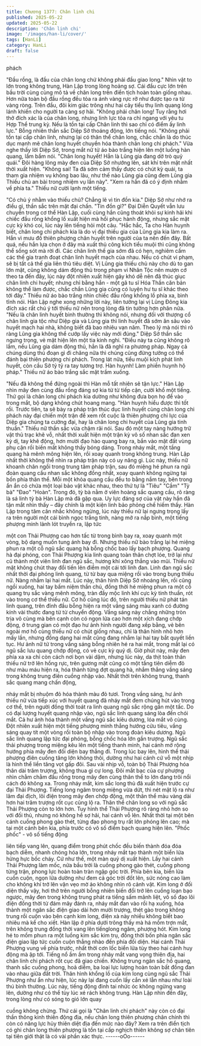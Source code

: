 ```yaml
---
title: Chương 1377: Chân linh chi
published: 2025-05-22
updated: 2025-05-22
description: 'Chân linh chi'
image: '/images/han-li/cover/'
tags: [HanLi]
category: HanLi
draft: false
---
```


phách

"Đầu rồng, là đầu của chân long chứ không phải đầu giao long."
Nhìn vật to lớn trong không trung, Hàn Lập trong lòng hoảng sợ.
Cái đầu cực lớn trên bầu trời cùng cùng mô tả về chân long trên
điển tịch hoàn toàn giống nhau. Hơn nữa toàn bộ đầu rồng đều
tỏa ra ánh vàng rực rỡ như được tạo ra từ vàng ròng. Trên đầu,
đôi kim giác trông như hai cây tiểu thụ linh quang lóng lánh khiến
cho người ta càng sợ hãi.
"Không phải chân long! Tuy rằng hơi thở đích xác là của chân
long, nhưng linh lực tỏa ra chỉ ngang với yêu tu Hợp Thể trung kỳ.
Nếu là tồn tại cấp Chân linh thì sao chỉ có điểm ấy linh lực." Bỗng
nhiên thần sắc Diệp Sở thoáng động, lớn tiếng nói.
"Không phải tồn tại cấp chân linh, nhưng lại có thân thể chân
long, chắc chắn là do thúc dục mạnh mẽ chân long huyết chuyển
hóa thành chân long chi phách." Vừa nghe thấy lời Diệp Sở, trong
mắt nữ tử áo bào trắng hiện lên một luồng hàn quang, lẩm bẩm
nói.
"Chân long huyết! Hẳn là Lũng gia đang dở trò quỷ quái." Đôi
hàng lông mày đen của Diệp Sở nhướng lên, sát khí trên mặt
nhất thời xuất hiện.
"Không sai! Ta đã sớm cảm thấy được có chút kỳ quái, ta tham
gia nhiệm vụ không bao lâu, như thế nào Lũng gia cũng đem
Lũng gia Thiếu chủ an bài trong nhiệm vụ lần này".
"Xem ra hắn đã có ý định nhằm về phía ta." Thiếu nữ cười lạnh
một tiếng.

"Có chủ ý nhằm vào thiếu chủ? Chẳng lẽ vì tin đồn kia." Diệp Sở
như nhớ ra điều gì, thần sắc trên mặt đại chấn.
"Tin đồn gì?" Đại Diễn Quyết vẫn lưu chuyển trong cơ thể Hàn
Lập, cuối cùng hắn cũng thoát khỏi sự kinh hãi khi chiếc đầu rồng
khổng lồ xuất hiện mà hồi phục hành động, nhưng sắc mặt cực kỳ
khó coi, lúc này lên tiếng hỏi một câu.
"Hắc hắc, Ta cho Hàn huynh biết, chân long chi phách kia là do vị
đại thiếu gia của Lũng gia kia làm ra. Hắn vì mưu đồ thiên phượng
chân huyết trên người của ta nên đến đây. Bất quá, nếu hắn lựa
chọn ở đây mà xuất thủ công kích tiểu muội thì cũng không thể
sống sót mà rời đi. Các chân linh thế gia sớm đã có hẹn, nghiêm
cấm các thế gia tranh đoạt chân linh huyết mạch của nhau. Nếu
có chút vi phạm, sẽ bị tất cả thế gia liên thủ tiêu diệt. Vị Lũng gia
thiếu chủ này cho dù to gan lớn mật, cũng không dám động thủ
trong phạm vi Nhân Tộc nên mượn cớ theo ta đến đây, lúc này
đột nhiên xuất hiện gây khó dễ nên đã thúc giục chân linh chi
huyết; nhưng chỉ bằng hắn - một gã tu sĩ Hóa Thần căn bản
không thể làm được, chắc chắn Lũng gia cũng có luyện hư tu sĩ
khác theo tới đây." Thiếu nữ áo bào trắng nhìn chiếc đầu rồng
khổng lồ phía xa, bình tĩnh nói.
Hàn Lập nghe xong những lời này, liên tưởng lại vị Lũng Đông kia
đích xác rất chú ý tới thiếu nữ nên trong lòng đã tin tưởng hơn
phân nửa.
"Nếu là chân linh huyết bình thường thì không nói, nhưng đối với
thượng cổ chân linh gia tộc như Diệp gia và Lũng gia thì linh
huyết đã sớm ăn sâu vào huyết mạch hai nhà, không biết đã bao
nhiêu vạn năm. Theo lý mà nói thì rõ ràng Lũng gia không thể
cướp lấy việc này mới đúng." Diệp Sở thần sắc ngưng trọng, vẻ
mặt hiện lên một tia kinh nghi.
"Điều này ta cũng không rõ lắm, nếu Lũng gia dám động thủ, hẳn
là đã nghĩ ra phương pháp. Ngay cả chúng dùng thủ đoạn gì đi
chăng nữa thì chúng cũng đừng tưởng có thể đánh bại thiên
phượng chi phách. Trong lát nữa, tiểu muội kích phát linh huyết,
còn cầu Sở tỷ tỷ ra tay tương trợ. Hàn huynh! Làm phiền huynh hộ
pháp." Thiếu nữ áo bào trắng sắc mặt trầm xuống.

"Nếu đã không thể đứng ngoài thì Hàn mỗ tất nhiên sẽ tận lực."
Hàn Lập nhìn mây đen cùng đầu rồng đáng sợ kia từ từ tiếp cận,
cười khổ một tiếng.
Thứ gọi là chân long chi phách kia dường như không đưa bọn họ
để vào trong mắt, bộ dạng không chút hoang mang.
"Hàn huynh hiểu được thì tốt rồi. Trước tiên, ta sẽ bày ra pháp
trận thúc dục linh huyết cùng chân long chi phách này đại chiến
một trận để xem rốt cuộc là thiên phượng chi lực của Diệp gia
chúng ta cường đại, hay là chân long chi huyết của Lũng gia tinh
thuần." Thiếu nữ thần sắc vừa chậm rãi nói.
Sau đó một tay nàng hướng trữ vật thủ trạc khẽ vỗ, nhất thời xuất
hiện một trận kỳ vô số nhan sắc đan xen kỳ dị, tay khẽ động, hơn
mười đạo hào quang bay ra, bắn vào mặt đất vùng phụ cận rồi
biến mất không thấy bóng dáng.
Trong nháy mắt, một tầng quang hà mênh mông hiện lên, rồi xoay
quanh trong không trung.
Hàn Lập nhất thời không thể nhìn ra pháp trận này có uy năng gì.
Lúc này, thiếu nữ khoanh chân ngồi trong trung tâm pháp trận,
sau đó miệng hé phun ra ngũ đoàn quang cầu nhan sắc không
đồng nhất, xoay quanh không ngừng tại bốn phía thân thể.
Mỗi một khỏa quang cầu đều to bằng nắm tay, bên trong ẩn ẩn có
chứa một loại bảo vật khác nhau, theo thứ tự là "Tiêu" "Cầm" "Tỳ
bà" "Đao" "Hoàn".
Trong đó, tỳ bà nằm ở viên hoàng sắc quang cầu, rõ ràng là sá
linh tỳ bà Hàn Lập mà đã gặp qua. Uy lực đáng sợ của vật này
hắn đã tận mắt nhìn thấy – đây chính là một kiện linh bảo phỏng
chế hiếm thấy.
Hàn Lập trong tâm cân nhắc không ngừng, lúc này thiếu nữ lại
ngưng trọng lấy ra trên người một cái bình ngọc trắng tinh, nàng
mở ra nắp bình, một tiếng phượng minh lảnh lót truyền ra, lập tức

một con Thải Phượng cao hơn tấc từ trong bình bay ra, xoay
quanh một vòng, bộ dạng muốn tung ánh bay đi.
Nhưng thiếu nữ bào trắng lại hé miệng phun ra một cỗ ngũ sắc
quang hà bỗng chốc bao lấy bạch phượng.
Quang hà đại phóng, con Thải Phượng kia linh quang toàn thân
chợt lóe, trở lại như cũ thành một viên linh đan ngũ sắc, hương
khí xông thẳng vào mũi.
Thiếu nữ mặt không chút thay đổi tiến lên điểm một cái tới linh
đan. Linh đan ngũ sắc nhất thời đại phóng linh quang, từ từ bay
qua miệng rồi vào trong bụng thiếu nữ. Nàng nhắm lại hai mắt.
Lúc này, thân hình Diệp Sở nhoáng lên, rồi cũng ngồi xuống, hai
tay bấm niệm thần chú, đồng thời hé miệng phun ra một cỗ quang
trụ sắc vàng mênh mông, tràn đầy mộc linh khí cực kỳ tinh thuần,
rót vào trong cơ thể thiếu nữ.
Cơ hồ cũng lúc đó, trên người thiếu nữ phát tán linh quang, trên
đỉnh đầu bỗng hiện ra một vầng sáng màu xanh có đường kính
vài thước đang từ từ chuyển động.
Vầng sáng này chẳng những tròn trịa vô cùng mà bên cạnh còn
có ngọn lửa cao hơn một xích đang chớp động, ở trung gian có
một đạo hư ảnh hình người đang xếp bằng, vẻ bên ngoài mơ hồ
cùng thiếu nữ có chút giống nhau, chỉ là thân hình nhỏ hơn mấy
lần, nhưng đồng dạng hai mắt cũng đang nhắm lại hai tay bắt
quyết liền tục.
Hư ảnh nữ tử trong vầng sáng bỗng nhiên hé ra hai mắt, trong
mắt lại có ngũ sắc lưu quang chớp động, có vẻ cực kỳ quỷ dị.
Giờ phút này, mây đen phía xa xa chỉ còn cách nơi bọn vài dặm,
nhưng lúc này, da thịt toàn thân thiếu nữ trở lên hồng rực, trên
gương mặt cũng có một tầng tiên diễm đỏ như màu máu hiện ra,
hóa thành từng đợt quang hà, nhắm thẳng vầng sáng trong không
trung điên cuồng nhập vào.
Nhất thời trên không trung, thanh sắc quang mang chấn động,

nháy mắt bị nhuộm đỏ hóa thành màu đỏ tươi.
Trong vầng sáng, hư ảnh thiếu nữ vừa tiếp xúc với huyết quang
đã nháy mắt đem chúng hút vào trong cơ thể, trên người đồng
thời toát ra linh quang ngũ sắc rộng gần một tấc.
Do có đại lượng huyết quang nhập vào, ngũ sắc linh quang sáng
lòa đến chói mắt.
Cả hư ảnh hóa thành một vầng ngũ sắc kiêu dương, lóa mắt vô
cùng.
Đột nhiên xuất hiện một tiếng phượng minh thẳng hướng cửu
tiêu, vầng sáng quay tít một vòng rồi toàn bộ nhập vào trong đoàn
kiêu dương. Ngũ sắc linh quang lập tức đại phóng, bỗng chốc hóa
lớn gần trượng. Ngũ sắc thải phượng trong miệng kêu lên một
tiếng thanh minh, hai cánh mở rộng hướng phía mây đen đối diện
bay thẳng đi.
Trong lúc bay lên, hình thể thải phượng điên cuồng tăng lớn
không thôi, dường như hai cánh cứ vỗ một nhịp là hình thể liền
tăng vọt gấp đôi. Sau vài nhịp vỗ, toàn bộ Thải Phượng hóa thân
dài trăm trượng, không thua gì cự long.
Đôi mắt bạc của cự phượng nhìn chằm chằm đầu rồng trong mây
đen cùng thân thể to lớn đang trôi nổi cách đó không xa.
Trong nháy mắt, kim sắc long thủ đã xuất hiện trước cự đại Thải
Phượng. Tiếng long ngâm trong miệng vừa dứt, thì nét mặt lộ ra
như lâm đại địch, lôi điện trong mây đen chớp động, một thân thể
màu vàng dài hơn hai trăm trượng rốt cục cũng lộ ra.
Thân thể chân long so với ngũ sắc Thải Phượng còn to lớn hơn.
Tuy hình thể Thải Phượng rõ ràng nhỏ hơn so với đối thủ, nhưng
nó không hề sợ hãi, hai cánh vỗ lên.
Nhất thời tại một bên cánh cuồng phong gào thét, từng đạo phong
trụ rất lớn phóng lên cao; mà tại một cánh bên kia, phía trước có
vô số điểm bạch quang hiện lên. "Phốc phốc" - vô số tiếng động

liên tiếp vang lên, quang điểm trong phút chốc đều biến thành đóa
đóa bạch diễm, nhanh chóng hóa lớn, trong nháy mắt tạo thành
một biển lửa hừng hực bốc cháy.
Cứ như thế, một màn quỷ dị xuất hiện.
Lấy hai cánh Thải Phượng làm mốc, nửa bầu trời là cuồng phong
gào thét, cuồng phong từng trận, phong lực hoàn toàn tràn ngập
góc trời. Phía bên kia, biển lửa cuồn cuộn, ngọn lửa dường như
đem cả góc trời đốt lên, sức nóng cao làm cho không khí trở lên
vặn vẹo mờ ảo không nhìn rõ cảnh vật.
Kim long ở đối diện thấy vậy, hơi thở trên người bỗng nhiên biến
đổi trở lên cuồng loạn bạo ngược, mây đen trong không trung
phát ra tiếng sấm mãnh liệt, vô số đạo lôi điện đồng thời từ đám
mây đánh ra, nháy mắt đan vào rồi hạ xuống, hóa thành một ngân
sắc điện giao dài hơn mười trượng, thét gào trong không trung rồi
cuộn vào bên cạnh kim long, điện xà này nhiều không biết bao
nhiêu mà kể cho xiết.
Hàn lập ở phía dưới trông thấy mà há mồm trợn mắt, trên không
trung đồng thời vang lên tiếnglong ngâm, phượng hót. Kim long
hé to mồm phun ra một luồng kim sắc kim trụ, đồng thời bốn phía
ngân sắc điện giao lập tức cuồn cuộn thẳng nhào đến phía đối
diện. Hai cánh Thải Phượng vung về phía trước, nhất thời cơn lốc
biển lửa tùy theo hai cánh huy động mà ập tới.
Tiếng nổ ầm ầm trong nháy mắt vang vọng thiên địa, hai chân linh
chi phách rốt cục đã giao chiến.
Không trung ngân sắc hồ quang, thanh sắc cuồng phong, hoả
diễm, ba loại lực lượng hoàn toàn bất đồng đan vào nhau giữa
đất trời. Thân hình khổng lồ của kim long cùng ngũ sắc Thải
Phượng như ẩn như hiện, lúc này lại đang cuốn lấy cắn xé lẫn
nhau như loài thú bình thường.
Lúc này, tiếng động đinh tai nhức óc không ngừng vang lên,
dường như có thể tùy lúc xé rách không trung.
Hàn Lập nhìn đến đây, trong lòng như có sóng to gió lớn quay

cuồng không chừng.
Thứ cái gọi là "Chân linh chi phách" này còn có đại thần thông
kinh thiên động địa, nếu chân long thiên phượng chân chính thì
còn có năng lực hủy thiên diệt địa đến mức nào đây?
Xem ra trên điển tịch có ghi chân long thiên phượng là tồn tại cấp
nghịch thiên không sợ chân tiên tại tiên giới thật là có vài phần
xác thực.
------oOo------
